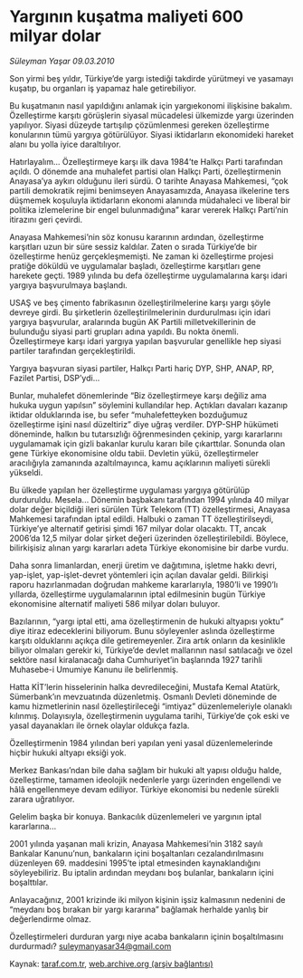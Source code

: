 # Yargının kuşatma maliyeti 600 milyar dolar

*Süleyman Yaşar 09.03.2010*

<div class="yazi"><p>Son yirmi beş yıldır, Türkiye’de yargı istediği takdirde yürütmeyi ve yasamayı kuşatıp, bu organları iş yapamaz hale getirebiliyor.</p>
<p>Bu kuşatmanın nasıl yapıldığını anlamak için yargıekonomi ilişkisine bakalım. Özelleştirme karşıtı görüşlerin siyasal mücadelesi ülkemizde yargı üzerinden yapılıyor. Siyasi düzeyde tartışılıp çözümlenmesi gereken özelleştirme konularının tümü yargıya götürülüyor. Siyasi iktidarların ekonomideki hareket alanı bu yolla iyice daraltılıyor.</p>
<p>Hatırlayalım... Özelleştirmeye karşı ilk dava 1984’te Halkçı Parti tarafından açıldı. O dönemde ana muhalefet partisi olan Halkçı Parti, özelleştirmenin Anayasa’ya aykırı olduğunu ileri sürdü. O tarihte Anayasa Mahkemesi, “çok partili demokratik rejimi benimseyen Anayasamızda, Anayasa ilkelerine ters düşmemek koşuluyla iktidarların ekonomi alanında müdahaleci ve liberal bir politika izlemelerine bir engel bulunmadığına” karar vererek Halkçı Parti’nin itirazını geri çevirdi.</p>
<p>Anayasa Mahkemesi’nin söz konusu kararının ardından, özelleştirme karşıtları uzun bir süre sessiz kaldılar. Zaten o sırada Türkiye’de bir özelleştirme henüz gerçekleşmemişti. Ne zaman ki özelleştirme projesi pratiğe döküldü ve uygulamalar başladı, özelleştirme karşıtları gene harekete geçti. 1989 yılında bu defa özelleştirme uygulamalarına karşı idari yargıya başvurulmaya başlandı.</p>
<p>USAŞ ve beş çimento fabrikasının özelleştirilmelerine karşı yargı şöyle devreye girdi. Bu şirketlerin özelleştirilmelerinin durdurulması için idari yargıya başvurular, aralarında bugün AK Partili milletvekillerinin de bulunduğu siyasi parti grupları adına yapıldı. Bu nokta önemli. Özelleştirmeye karşı idari yargıya yapılan başvurular genellikle hep siyasi partiler tarafından gerçekleştirildi.</p>
<p>Yargıya başvuran siyasi partiler, Halkçı Parti hariç DYP, SHP, ANAP, RP, Fazilet Partisi, DSP’ydi...</p>
<p>Bunlar, muhalefet dönemlerinde “Biz özelleştirmeye karşı değiliz ama hukuka uygun yapılsın” söylemini kullandılar hep. Açtıkları davaları kazanıp iktidar olduklarında ise, bu sefer “muhalefetteyken bozduğumuz özelleştirme işini nasıl düzeltiriz” diye uğraş verdiler. DYP-SHP hükümeti döneminde, halkın bu tutarsızlığı öğrenmesinden çekinip, yargı kararlarını uygulamamak için gizli bakanlar kurulu kararı bile çıkarttılar. Sonunda olan gene Türkiye ekonomisine oldu tabii. Devletin yükü, özelleştirmeler aracılığıyla zamanında azaltılmayınca, kamu açıklarının maliyeti sürekli yükseldi.</p>
<p>Bu ülkede yapılan her özelleştirme uygulaması yargıya götürülüp durduruldu. Mesela... Dönemin başbakanı tarafından 1994 yılında 40 milyar dolar değer biçildiği ileri sürülen Türk Telekom (TT) özelleştirmesi, Anayasa Mahkemesi tarafından iptal edildi. Halbuki o zaman TT özelleştirilseydi, Türkiye’ye alternatif getirisi şimdi 167 milyar dolar olacaktı. TT, ancak 2006’da 12,5 milyar dolar şirket değeri üzerinden özelleştirilebildi. Böylece, bilirkişisiz alınan yargı kararları adeta Türkiye ekonomisine bir darbe vurdu.</p>
<p>Daha sonra limanlardan, enerji üretim ve dağıtımına, işletme hakkı devri, yap-işlet, yap-işlet-devret yöntemleri için açılan davalar geldi. Bilirkişi raporu hazırlanmadan doğrudan mahkeme kararlarıyla, 1980’li ve 1990’lı yıllarda, özelleştirme uygulamalarının iptal edilmesinin bugün Türkiye ekonomisine alternatif maliyeti 586 milyar doları buluyor.</p>
<p>Bazılarının, “yargı iptal etti, ama özelleştirmenin de hukuki altyapısı yoktu” diye itiraz edeceklerini biliyorum. Bunu söyleyenler aslında özelleştirme karşıtı olduklarını açıkça dile getiremeyenler. Zira artık onların da kesinlikle biliyor olmaları gerekir ki, Türkiye’de devlet mallarının nasıl satılacağı ve özel sektöre nasıl kiralanacağı daha Cumhuriyet’in başlarında 1927 tarihli Muhasebe-i Umumiye Kanunu ile belirlenmiş.</p>
<p>Hatta KİT’lerin hisselerinin halka devredileceğini, Mustafa Kemal Atatürk, Sümerbank’ın mevzuatında düzenletmiş. Osmanlı Devleti döneminde de kamu hizmetlerinin nasıl özelleştirileceği “imtiyaz” düzenlemeleriyle olanaklı kılınmış. Dolayısıyla, özelleştirmenin uygulama tarihi, Türkiye’de çok eski ve yasal dayanakları ile örnek olaylar oldukça fazla.</p>
<p>Özelleştirmenin 1984 yılından beri yapılan yeni yasal düzenlemelerinde hiçbir hukuki altyapı eksiği yok.</p>
<p>Merkez Bankası’ndan bile daha sağlam bir hukuki alt yapısı olduğu halde, özelleştirme, tamamen ideolojik nedenlerle yargı üzerinden engellendi ve hâlâ engellenmeye devam ediliyor. Türkiye ekonomisi bu nedenle sürekli zarara uğratılıyor.</p>
<p>Gelelim başka bir konuya. Bankacılık düzenlemeleri ve yargının iptal kararlarına...</p>
<p>2001 yılında yaşanan mali krizin, Anayasa Mahkemesi’nin 3182 sayılı Bankalar Kanunu’nun, bankaların içini boşaltanları cezalandırılmasını düzenleyen 69. maddesini 1995’te iptal etmesinden kaynaklandığını söyleyebiliriz. Bu iptalin ardından meydanı boş bulanlar, bankaların içini boşalttılar.</p>
<p>Anlayacağınız, 2001 krizinde iki milyon kişinin işsiz kalmasının nedenini de “meydanı boş bırakan bir yargı kararına” bağlamak herhalde yanlış bir değerlendirme olmaz.</p>
<p>Özelleştirmeleri durduran yargı niye acaba bankaların içinin boşaltılmasını durdurmadı? <a href="mailto:suleymanyasar34@gmail.com">suleymanyasar34@gmail.com</a></p>
</div>

Kaynak: [taraf.com.tr](http://www.taraf.com.tr:80/makale/10364.htm), [web.archive.org (arşiv bağlantısı)](http://web.archive.org/web/20100312083354/http://www.taraf.com.tr:80/makale/10364.htm)
